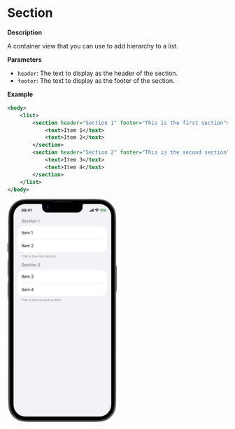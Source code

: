 # Section

**Description**

A container view that you can use to add hierarchy to a list.

**Parameters**

- `header`: The text to display as the header of the section.
- `footer`: The text to display as the footer of the section.

**Example**

```xml
<body>
    <list>
        <section header="Section 1" footer="This is the first section">
            <text>Item 1</text>
            <text>Item 2</text>
        </section>
        <section header="Section 2" footer="This is the second section">
            <text>Item 3</text>
            <text>Item 4</text>
        </section>
    </list>
</body>
```
<img src="/Screenshots/Views/Controls/section_1.png" width="250" alt="Screenshot">
